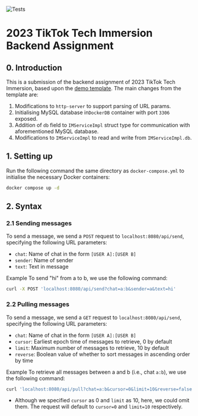 ![Tests](https://github.com/TikTokTechImmersion/assignment_demo_2023/actions/workflows/test.yml/badge.svg)
# 2023 TikTok Tech Immersion Backend Assignment

## 0. Introduction
This is a submission of the backend assignment of 2023
TikTok Tech Immersion, based upon the [demo template](https://github.com/TikTokTechImmersion/assignment_demo_2023).
The main changes from the template are:
1. Modifications to `http-server` to support parsing of
   URL params.
2. Initialising MySQL database in`DockerDB` container with
   port `3306` exposed.
3. Addition of `db` field to `IMServiceImpl` struct type
   for communication with aforementioned MySQL database.
4. Modifications to `IMServiceImpl` to read and write
   from `IMServiceImpl.db`.

## 1. Setting up
Run the following command the same directory as
`docker-compose.yml` to initialise the necessary Docker
containers:
```bash
docker compose up -d
```

## 2. Syntax
### 2.1 Sending messages
To send a message, we send a `POST` request to
`localhost:8080/api/send`, specifying the following URL
parameters:
* `chat`: Name of chat in the form `[USER A]:[USER B]`
* `sender`: Name of sender
* `text`: Text in message

Example
To send "hi" from a to b, we use the following command:
```bash
curl -X POST 'localhost:8080/api/send?chat=a:b&sender=a&text=hi'
```

### 2.2 Pulling messages
To send a message, we send a `GET` request to
`localhost:8080/api/send`, specifying the following URL
parameters:
* `chat`: Name of chat in the form `[USER A]:[USER B]`
* `cursor`: Earliest epoch time of messages to retrieve, 0 by default
* `limit`: Maximum number of messages to retrieve, 10 by default
* `reverse`: Boolean value of whether to sort messages in ascending
   order by time

Example
To retrieve all messages between a and b (i.e., chat `a:b`),
we use the following command:
```bash
curl 'localhost:8080/api/pull?chat=a:b&cursor=0&limit=10&reverse=false'
```
* Although we specified `cursor` as 0 and `limit` as 10,
  here, we could omit them. The request will default to
  `cursor=0` and `limit=10` respectively.
